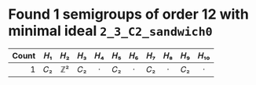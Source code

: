 # Found 1 semigroups of order 12 with minimal ideal `2_3_C2_sandwich0`


Count | 𝐻₁ | 𝐻₂ | 𝐻₃ | 𝐻₄ | 𝐻₅ | 𝐻₆ | 𝐻₇ | 𝐻₈ | 𝐻₉ | 𝐻₁₀
--: | :--: | :--: | :--: | :--: | :--: | :--: | :--: | :--: | :--: | :--:
1 | 𝐶₂ | ℤ² | 𝐶₂ | · | 𝐶₂ | · | 𝐶₂ | · | 𝐶₂ | ·
